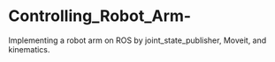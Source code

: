 # Controlling_Robot_Arm-
Implementing a robot arm on ROS by joint_state_publisher, Moveit, and kinematics.
